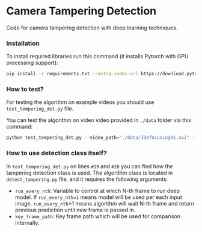 # Camera Tampering Detection
Code for camera tampering detection with deep learning techniques.

### Installation

To install required libraries run this command (it installs Pytorch with GPU processing support): 
```bash
pip install -r requirements.txt --extra-index-url https://download.pytorch.org/whl/cu116
```

### How to test?

For testing the algorithm on example videos you should use `test_tempering_det.py` file.

You can test the algorithm on video video provided in `./data` folder via this command:
```python
python test_tempering_det.py --video_path="./data/IDefocusing01.avi" --key_frame_path="./data/key_frame.jpg"
```

### How to use detection class itself?
In `test_tempering_det.py` on lines `#19` and `#28` you can find how the tampering detection
class is used. The algorithm class is located in `detect_tampering.py` file, and 
it requires the following arguments:
- `run_every_nth`: Variable to control at which N-th frame to run deep model.
                           If  `run_every_nth=1` means model will be used per each input image.
                           `run_every_nth`>1 means algorithm will wait N-th frame and return previous prediction
                           until new frame is passed in.
- `key_frame_path`: Key frame path which will be used for comparison internally.